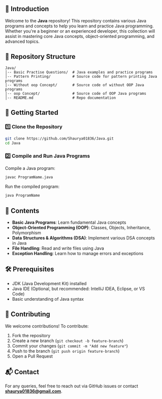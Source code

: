 
## 📌 Introduction
Welcome to the **Java** repository! This repository contains various Java programs and concepts to help you learn and practice Java programming. Whether you're a beginner or an experienced developer, this collection will assist in mastering core Java concepts, object-oriented programming, and advanced topics.

## 📁 Repository Structure
```
Java/
│-- Basic Practise Questions/  # Java examples and practice programs
│-- Pattern Printing/          # Source code for pattern printing Java programs
│-- Without oop Concept/       # Source code of without OOP Java programs
│-- oop Concept/               # Source code of OOP Java programs
│-- README.md                  # Repo documentation
```

## 🚀 Getting Started
### 1️⃣ Clone the Repository
```bash
git clone https://github.com/Shaurya01836/Java.git
cd Java
```
### 2️⃣ Compile and Run Java Programs
Compile a Java program:
```bash
javac ProgramName.java
```
Run the compiled program:
```bash
java ProgramName
```

## 📜 Contents
- **Basic Java Programs**: Learn fundamental Java concepts
- **Object-Oriented Programming (OOP)**: Classes, Objects, Inheritance, Polymorphism
- **Data Structures & Algorithms (DSA)**: Implement various DSA concepts in Java
- **File Handling**: Read and write files using Java
- **Exception Handling**: Learn how to manage errors and exceptions

## 🛠 Prerequisites
- JDK (Java Development Kit) installed
- Java IDE (Optional, but recommended: IntelliJ IDEA, Eclipse, or VS Code)
- Basic understanding of Java syntax

## 🤝 Contributing
We welcome contributions! To contribute:
1. Fork the repository
2. Create a new branch (`git checkout -b feature-branch`)
3. Commit your changes (`git commit -m "Add new feature"`)
4. Push to the branch (`git push origin feature-branch`)
5. Open a Pull Request

## 📬 Contact
For any queries, feel free to reach out via GitHub issues or contact **shaurya01836@gmail.com**.

